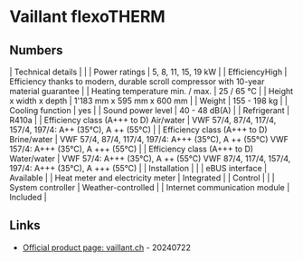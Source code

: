 # Vaillant flexoTHERM

## Numbers

| Technical details | |
| Power ratings |  5, 8, 11, 15, 19 kW |
| EfficiencyHigh | Efficiency thanks to modern, durable scroll compressor with 10-year material guarantee |
| Heating temperature min. / max. | 25 / 65 °C |
| Height x width x depth | 1'183 mm x 595 mm x 600 mm |
| Weight | 155 - 198 kg |
| Cooling function | yes |
| Sound power level | 40 - 48 dB(A) |
| Refrigerant | R410a |
| Efficiency class (A+++ to D) Air/water | VWF 57/4, 87/4, 117/4, 157/4, 197/4: A++ (35°C), A ++ (55°C) |
| Efficiency class (A+++ to D) Brine/water | VWF 57/4, 87/4, 117/4, 197/4: A+++ (35°C), A ++ (55°C)
VWF 157/4: A+++ (35°C), A +++ (55°C) |
| Efficiency class (A+++ to D) Water/water | VWF 57/4: A+++ (35°C), A ++ (55°C) VWF 87/4, 117/4, 157/4, 197/4: A+++ (35°C), A +++ (55°C) |
| Installation | |
| eBUS interface | Available |
| Heat meter and electricity meter | Integrated |
| Control | |
| System controller | Weather-controlled |
| Internet communication module | Included |

## Links

* [Official product page: vaillant.ch](https://www.vaillant.ch/privatkunden/produkte/warmepumpen-flexotherm-exclusive-vwf-13312.html) - 20240722
